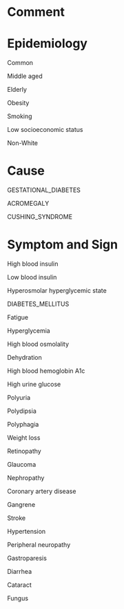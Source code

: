 # Comment

# Epidemiology

Common

Middle aged

Elderly

Obesity

Smoking

Low socioeconomic status

Non-White

# Cause

GESTATIONAL_DIABETES

ACROMEGALY

CUSHING_SYNDROME

# Symptom and Sign

High blood insulin

Low blood insulin

Hyperosmolar hyperglycemic state

DIABETES_MELLITUS

Fatigue

Hyperglycemia

High blood osmolality

Dehydration

High blood hemoglobin A1c

High urine glucose

Polyuria

Polydipsia

Polyphagia

Weight loss

Retinopathy

Glaucoma

Nephropathy

Coronary artery disease

Gangrene

Stroke

Hypertension

Peripheral neuropathy

Gastroparesis

Diarrhea

Cataract

Fungus
